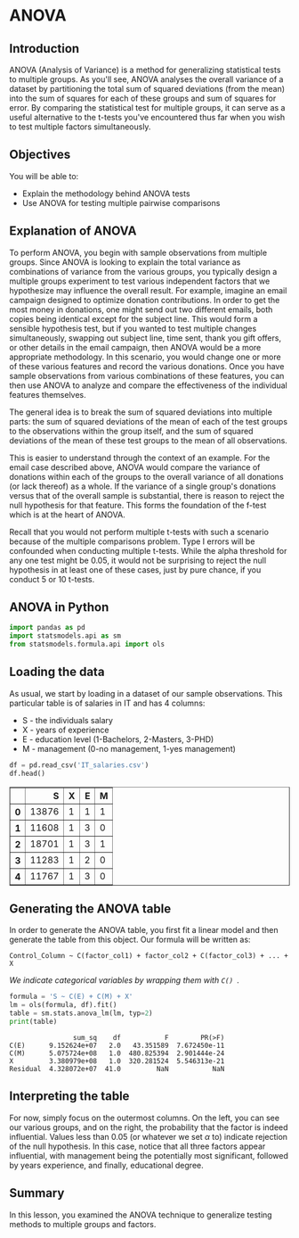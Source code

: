 # ANOVA 

## Introduction

ANOVA (Analysis of Variance) is a method for generalizing statistical tests to multiple groups. As you'll see, ANOVA  analyses the overall variance of a dataset by partitioning the total sum of squared deviations (from the mean) into the sum of squares for each of these groups and sum of squares for error. By comparing the statistical test for multiple groups, it can serve as a useful alternative to the t-tests you've encountered thus far when you wish to test multiple factors simultaneously.

## Objectives

You will be able to:

- Explain the methodology behind ANOVA tests 
- Use ANOVA for testing multiple pairwise comparisons 


## Explanation of ANOVA

To perform ANOVA, you begin with sample observations from multiple groups. Since ANOVA is looking to explain the total variance as combinations of variance from the various groups, you typically design a multiple groups experiment to test various independent factors that we hypothesize may influence the overall result. For example, imagine an email campaign designed to optimize donation contributions. In order to get the most money in donations, one might send out two different emails, both copies being identical except for the subject line. This would form a sensible hypothesis test, but if you wanted to test multiple changes simultaneously, swapping out subject line, time sent, thank you gift offers, or other details in the email campaign, then ANOVA would be a more appropriate methodology. In this scenario, you would change one or more of these various features and record the various donations. Once you have sample observations from various combinations of these features, you can then use ANOVA to analyze and compare the effectiveness of the individual features themselves.  

The general idea is to break the sum of squared deviations into multiple parts: the sum of squared deviations of the mean of each of the test groups to the observations within the group itself, and the sum of squared deviations of the mean of these test groups to the mean of all observations. 

This is easier to understand through the context of an example. For the email case described above, ANOVA would compare the variance of donations within each of the groups to the overall variance of all donations (or lack thereof) as a whole. If the variance of a single group's donations versus that of the overall sample is substantial, there is reason to reject the null hypothesis for that feature. This forms the foundation of the f-test which is at the heart of ANOVA. 

Recall that you would not perform multiple t-tests with such a scenario because of the multiple comparisons problem. Type I errors will be confounded when conducting multiple t-tests. While the alpha threshold for any one test might be 0.05, it would not be surprising to reject the null hypothesis in at least one of these cases, just by pure chance, if you conduct 5 or 10 t-tests.

## ANOVA in Python


```python
import pandas as pd
import statsmodels.api as sm
from statsmodels.formula.api import ols
```

## Loading the data

As usual, we start by loading in a dataset of our sample observations. This particular table is of salaries in IT and has 4 columns:
* S - the individuals salary
* X - years of experience
* E - education level (1-Bachelors, 2-Masters, 3-PHD)
* M - management (0-no management, 1-yes management)


```python
df = pd.read_csv('IT_salaries.csv')
df.head()
```




<div>
<style scoped>
    .dataframe tbody tr th:only-of-type {
        vertical-align: middle;
    }

    .dataframe tbody tr th {
        vertical-align: top;
    }

    .dataframe thead th {
        text-align: right;
    }
</style>
<table border="1" class="dataframe">
  <thead>
    <tr style="text-align: right;">
      <th></th>
      <th>S</th>
      <th>X</th>
      <th>E</th>
      <th>M</th>
    </tr>
  </thead>
  <tbody>
    <tr>
      <th>0</th>
      <td>13876</td>
      <td>1</td>
      <td>1</td>
      <td>1</td>
    </tr>
    <tr>
      <th>1</th>
      <td>11608</td>
      <td>1</td>
      <td>3</td>
      <td>0</td>
    </tr>
    <tr>
      <th>2</th>
      <td>18701</td>
      <td>1</td>
      <td>3</td>
      <td>1</td>
    </tr>
    <tr>
      <th>3</th>
      <td>11283</td>
      <td>1</td>
      <td>2</td>
      <td>0</td>
    </tr>
    <tr>
      <th>4</th>
      <td>11767</td>
      <td>1</td>
      <td>3</td>
      <td>0</td>
    </tr>
  </tbody>
</table>
</div>



## Generating the ANOVA table

In order to generate the ANOVA table, you first fit a linear model and then generate the table from this object. Our formula will be written as:

```Control_Column ~ C(factor_col1) + factor_col2 + C(factor_col3) + ... + X```

_We indicate categorical variables by wrapping them with ```C() ```._ 


```python
formula = 'S ~ C(E) + C(M) + X'
lm = ols(formula, df).fit()
table = sm.stats.anova_lm(lm, typ=2)
print(table)
```

                    sum_sq    df           F        PR(>F)
    C(E)      9.152624e+07   2.0   43.351589  7.672450e-11
    C(M)      5.075724e+08   1.0  480.825394  2.901444e-24
    X         3.380979e+08   1.0  320.281524  5.546313e-21
    Residual  4.328072e+07  41.0         NaN           NaN


## Interpreting the table

For now, simply focus on the outermost columns. On the left, you can see our various groups, and on the right, the probability that the factor is indeed influential. Values less than 0.05 (or whatever we set $\alpha$ to) indicate rejection of the null hypothesis. In this case, notice that all three factors appear influential, with management being the potentially most significant, followed by years experience, and finally, educational degree.

## Summary

In this lesson, you examined the ANOVA technique to generalize testing methods to multiple groups and factors.
